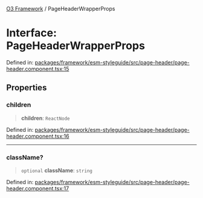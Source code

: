 [O3 Framework](../API.md) / PageHeaderWrapperProps

# Interface: PageHeaderWrapperProps

Defined in: [packages/framework/esm-styleguide/src/page-header/page-header.component.tsx:15](https://github.com/openmrs/openmrs-esm-core/blob/main/packages/framework/esm-styleguide/src/page-header/page-header.component.tsx#L15)

## Properties

### children

> **children**: `ReactNode`

Defined in: [packages/framework/esm-styleguide/src/page-header/page-header.component.tsx:16](https://github.com/openmrs/openmrs-esm-core/blob/main/packages/framework/esm-styleguide/src/page-header/page-header.component.tsx#L16)

***

### className?

> `optional` **className**: `string`

Defined in: [packages/framework/esm-styleguide/src/page-header/page-header.component.tsx:17](https://github.com/openmrs/openmrs-esm-core/blob/main/packages/framework/esm-styleguide/src/page-header/page-header.component.tsx#L17)
